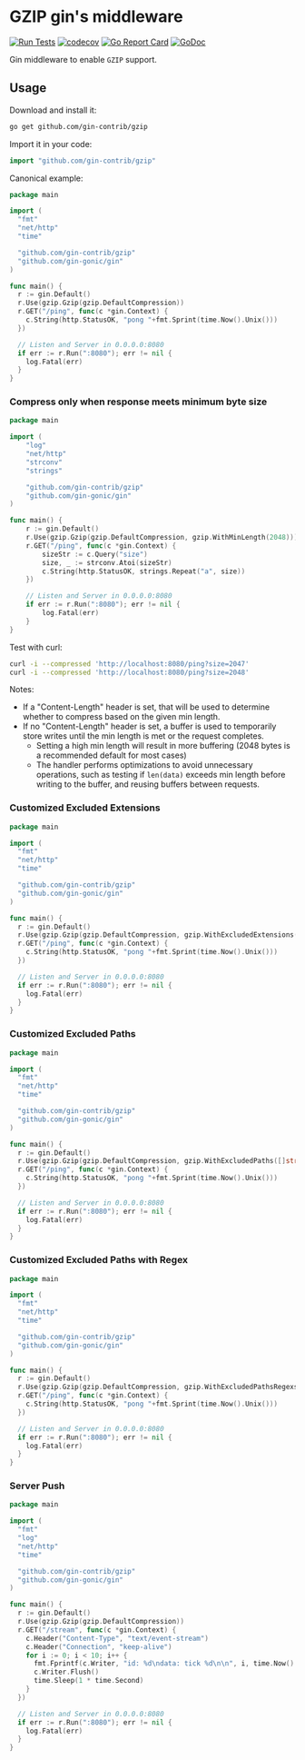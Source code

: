 # GZIP gin's middleware

[![Run Tests](https://github.com/gin-contrib/gzip/actions/workflows/go.yml/badge.svg)](https://github.com/gin-contrib/gzip/actions/workflows/go.yml)
[![codecov](https://codecov.io/gh/gin-contrib/gzip/branch/master/graph/badge.svg)](https://codecov.io/gh/gin-contrib/gzip)
[![Go Report Card](https://goreportcard.com/badge/github.com/gin-contrib/gzip)](https://goreportcard.com/report/github.com/gin-contrib/gzip)
[![GoDoc](https://godoc.org/github.com/gin-contrib/gzip?status.svg)](https://godoc.org/github.com/gin-contrib/gzip)

Gin middleware to enable `GZIP` support.

## Usage

Download and install it:

```sh
go get github.com/gin-contrib/gzip
```

Import it in your code:

```go
import "github.com/gin-contrib/gzip"
```

Canonical example:

```go
package main

import (
  "fmt"
  "net/http"
  "time"

  "github.com/gin-contrib/gzip"
  "github.com/gin-gonic/gin"
)

func main() {
  r := gin.Default()
  r.Use(gzip.Gzip(gzip.DefaultCompression))
  r.GET("/ping", func(c *gin.Context) {
    c.String(http.StatusOK, "pong "+fmt.Sprint(time.Now().Unix()))
  })

  // Listen and Server in 0.0.0.0:8080
  if err := r.Run(":8080"); err != nil {
    log.Fatal(err)
  }
}
```

### Compress only when response meets minimum byte size

```go
package main

import (
	"log"
	"net/http"
	"strconv"
	"strings"

	"github.com/gin-contrib/gzip"
	"github.com/gin-gonic/gin"
)

func main() {
	r := gin.Default()
	r.Use(gzip.Gzip(gzip.DefaultCompression, gzip.WithMinLength(2048)))
	r.GET("/ping", func(c *gin.Context) {
		sizeStr := c.Query("size")
		size, _ := strconv.Atoi(sizeStr)
		c.String(http.StatusOK, strings.Repeat("a", size))
	})

	// Listen and Server in 0.0.0.0:8080
	if err := r.Run(":8080"); err != nil {
		log.Fatal(err)
	}
}
```
Test with curl:
```bash
curl -i --compressed 'http://localhost:8080/ping?size=2047'
curl -i --compressed 'http://localhost:8080/ping?size=2048'
```

Notes:
- If a "Content-Length" header is set, that will be used to determine whether to compress based on the given min length.
- If no "Content-Length" header is set, a buffer is used to temporarily store writes until the min length is met or the request completes.
  - Setting a high min length will result in more buffering (2048 bytes is a recommended default for most cases)
  - The handler performs optimizations to avoid unnecessary operations, such as testing if `len(data)` exceeds min length before writing to the buffer, and reusing buffers between requests.

### Customized Excluded Extensions

```go
package main

import (
  "fmt"
  "net/http"
  "time"

  "github.com/gin-contrib/gzip"
  "github.com/gin-gonic/gin"
)

func main() {
  r := gin.Default()
  r.Use(gzip.Gzip(gzip.DefaultCompression, gzip.WithExcludedExtensions([]string{".pdf", ".mp4"})))
  r.GET("/ping", func(c *gin.Context) {
    c.String(http.StatusOK, "pong "+fmt.Sprint(time.Now().Unix()))
  })

  // Listen and Server in 0.0.0.0:8080
  if err := r.Run(":8080"); err != nil {
    log.Fatal(err)
  }
}
```

### Customized Excluded Paths

```go
package main

import (
  "fmt"
  "net/http"
  "time"

  "github.com/gin-contrib/gzip"
  "github.com/gin-gonic/gin"
)

func main() {
  r := gin.Default()
  r.Use(gzip.Gzip(gzip.DefaultCompression, gzip.WithExcludedPaths([]string{"/api/"})))
  r.GET("/ping", func(c *gin.Context) {
    c.String(http.StatusOK, "pong "+fmt.Sprint(time.Now().Unix()))
  })

  // Listen and Server in 0.0.0.0:8080
  if err := r.Run(":8080"); err != nil {
    log.Fatal(err)
  }
}
```

### Customized Excluded Paths with Regex

```go
package main

import (
  "fmt"
  "net/http"
  "time"

  "github.com/gin-contrib/gzip"
  "github.com/gin-gonic/gin"
)

func main() {
  r := gin.Default()
  r.Use(gzip.Gzip(gzip.DefaultCompression, gzip.WithExcludedPathsRegexs([]string{".*"})))
  r.GET("/ping", func(c *gin.Context) {
    c.String(http.StatusOK, "pong "+fmt.Sprint(time.Now().Unix()))
  })

  // Listen and Server in 0.0.0.0:8080
  if err := r.Run(":8080"); err != nil {
    log.Fatal(err)
  }
}
```

### Server Push

```go
package main

import (
  "fmt"
  "log"
  "net/http"
  "time"

  "github.com/gin-contrib/gzip"
  "github.com/gin-gonic/gin"
)

func main() {
  r := gin.Default()
  r.Use(gzip.Gzip(gzip.DefaultCompression))
  r.GET("/stream", func(c *gin.Context) {
    c.Header("Content-Type", "text/event-stream")
    c.Header("Connection", "keep-alive")
    for i := 0; i < 10; i++ {
      fmt.Fprintf(c.Writer, "id: %d\ndata: tick %d\n\n", i, time.Now().Unix())
      c.Writer.Flush()
      time.Sleep(1 * time.Second)
    }
  })

  // Listen and Server in 0.0.0.0:8080
  if err := r.Run(":8080"); err != nil {
    log.Fatal(err)
  }
}
```
